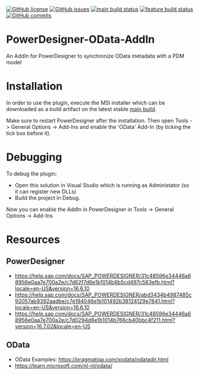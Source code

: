 [![GitHub license](https://img.shields.io/github/license/CrossBreezeNL/PowerDesigner-OData-AddIn)](https://github.com/CrossBreezeNL/PowerDesigner-OData-AddIn/blob/main/LICENSE)
[![GitHub issues](https://img.shields.io/github/issues/CrossBreezeNL/PowerDesigner-OData-AddIn)](https://github.com/CrossBreezeNL/PowerDesigner-OData-AddIn/issues)
[![main build status](https://github.com/CrossBreezeNL/PowerDesigner-OData-AddIn/actions/workflows/main.yml/badge.svg)](https://github.com/CrossBreezeNL/PowerDesigner-OData-AddIn/actions/workflows/main.yml)
[![feature build status](https://github.com/CrossBreezeNL/PowerDesigner-OData-AddIn/actions/workflows/feature.yml/badge.svg)](https://github.com/CrossBreezeNL/PowerDesigner-OData-AddIn/actions/workflows/feature.yml)
[![GitHub commits](https://img.shields.io/github/commit-activity/m/CrossBreezeNL/PowerDesigner-OData-AddIn)](https://github.com/CrossBreezeNL/PowerDesigner-OData-AddIn/graphs/commit-activity)

# PowerDesigner-OData-AddIn
An AddIn for PowerDesigner to synchronize OData metadata with a PDM model

# Installation
In order to use the plugin, execute the MSI installer which can be downloaded as a build artifact on the latest stable [main build](https://github.com/CrossBreezeNL/PowerDesigner-OData-AddIn/actions/workflows/feature.yml).

Make sure to restart PowerDesigner after the installation. Then open Tools -> General Options -> Add-Ins and enable the 'OData' Add-In (by ticking the tick box before it).

# Debugging
To debug the plugin:

- Open this solution in Visual Studio which is running as Administator (so it can register new DLLs)
- Build the project in Debug.

Now you can enable the AddIn in PowerDesigner in Tools -> General Options -> Add-Ins

# Resources

## PowerDesigner
- https://help.sap.com/docs/SAP_POWERDESIGNER/31c48596e34446a68956e0aa7e700a2e/c7d62f7d6e1b1014b6b5cd497c583efb.html?locale=en-US&version=16.6.10
- https://help.sap.com/docs/SAP_POWERDESIGNER/abd3434b4987485c92057ab9392aadbe/c7e194046e1b101492b38124129e7841.html?locale=en-US&version=16.6.10
- https://help.sap.com/docs/SAP_POWERDESIGNER/31c48596e34446a68956e0aa7e700a2e/c7d0294d6e1b1014b766cb40bbc4f211.html?version=16.7.02&locale=en-US

## OData
- OData Examples: https://pragmatiqa.com/xodata/odatadir.html
- https://learn.microsoft.com/nl-nl/odata/